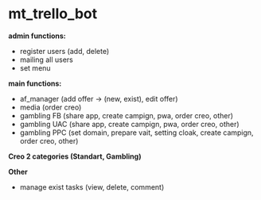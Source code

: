 # mt_trello_bot

<b>admin functions:</b>
- register users (add, delete)
- mailing all users
- set menu

<b>main functions:</b>
- af_manager (add offer -> (new, exist), edit offer)
- media (order creo)
- gambling FB (share app, create campign, pwa, order creo, other)
- gambling UAC (share app, create campign, pwa, order creo, other)
- gambling PPC (set domain, prepare vait, setting cloak, create campign, order creo, other)

<b>Creo 2 categories (Standart, Gambling)</b>

<b>Other</b>
- manage exist tasks (view, delete, comment)
